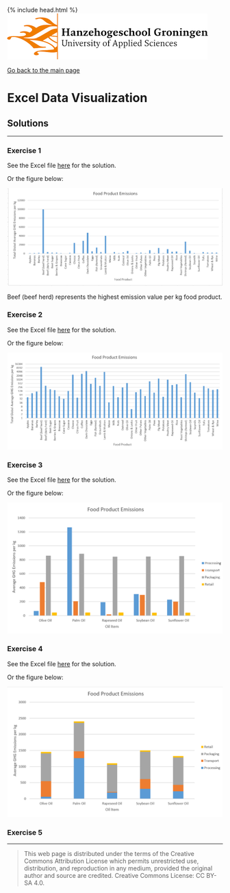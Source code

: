 {% include head.html %}
![Hanze](../hanze/hanze.png)

[Go back to the main page](../index.md)


# Excel Data Visualization

## Solutions

---

### Exercise 1

See the Excel file [here](./files_13_data_visualization_solutions/exercise01/exercise01.xlsx) for the solution.

Or the figure below:

![figure](./files_13_data_visualization_solutions/exercise01/fig01.png)


Beef (beef herd) represents the highest emission value per kg food product.


### Exercise 2

See the Excel file [here](./files_13_data_visualization_solutions/exercise02/exercise02.xlsx) for the solution.

Or the figure below:

![figure](./files_13_data_visualization_solutions/exercise02/fig01.png)

### Exercise 3

See the Excel file [here](./files_13_data_visualization_solutions/exercise03/exercise03.xlsx) for the solution.

Or the figure below:

![figure](./files_13_data_visualization_solutions/exercise03/fig01.png)

### Exercise 4

See the Excel file [here](./files_13_data_visualization_solutions/exercise04/exercise04.xlsx) for the solution.

Or the figure below:

![figure](./files_13_data_visualization_solutions/exercise04/fig01.png)


### Exercise 5

---


>This web page is distributed under the terms of the Creative Commons Attribution License which permits unrestricted use, distribution, and reproduction in any medium, provided the original author and source are credited.
>Creative Commons License: CC BY-SA 4.0.

